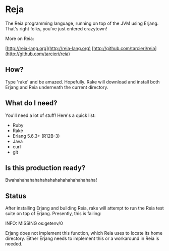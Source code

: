 Reja
====

The Reia programming language, running on top of the JVM using Erjang.
That's right folks, you've just entered crazytown!

More on Reia:

[http://reia-lang.org](http://reia-lang.org)
[http://github.com/tarcieri/reia](http://github.com/tarcieri/reia)

How?
----

Type 'rake' and be amazed.  Hopefully.  Rake will download and install both
Erjang and Reia underneath the current directory.

What do I need?
---------------

You'll need a lot of stuff! Here's a quick list:

* Ruby
* Rake
* Erlang 5.6.3+ (R12B-3)
* Java
* curl
* git

Is this production ready?
-------------------------

Bwahahahahahahahahahahahahahahahaha!

Status
------

After installing Erjang and building Reia, rake will attempt to run the Reia
test suite on top of Erjang.  Presently, this is failing: 

INFO: MISSING os:getenv/0

Erjang does not implement this function, which Reia uses to locate its home
directory.  Either Erjang needs to implement this or a workaround in Reia is
needed.